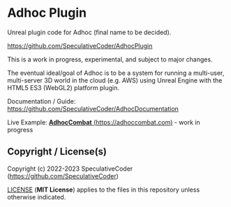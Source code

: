 ﻿# Adhoc Plugin

Unreal plugin code for Adhoc (final name to be decided).

https://github.com/SpeculativeCoder/AdhocPlugin

This is a work in progress, experimental, and subject to major changes.

The eventual ideal/goal of Adhoc is to be a system for running a multi-user, multi-server 3D world in the cloud (e.g. AWS) using Unreal Engine with the HTML5 ES3 (WebGL2) platform plugin.

Documentation / Guide: https://github.com/SpeculativeCoder/AdhocDocumentation

Live Example: [**AdhocCombat** (https://adhoccombat.com)](https://adhoccombat.com) - work in progress

## Copyright / License(s)

Copyright (c) 2022-2023 SpeculativeCoder (https://github.com/SpeculativeCoder)

[LICENSE](LICENSE) (**MIT License**) applies to the files in this repository unless otherwise indicated.
